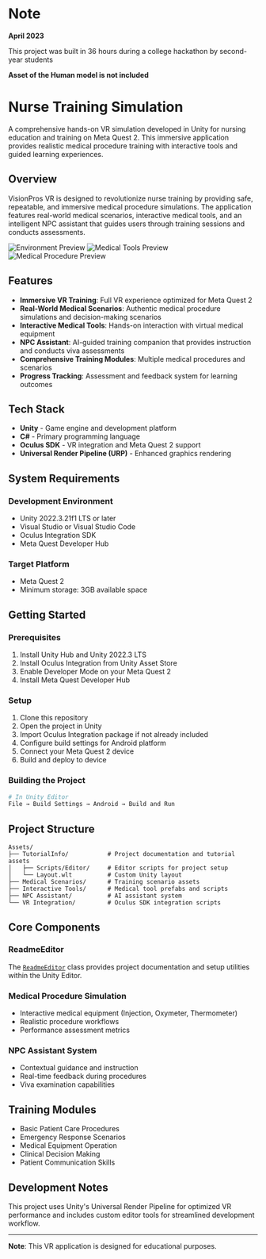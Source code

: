 # Note
**April 2023**

This project was built in 36 hours during a college hackathon by second-year students

**Asset of the Human model is not included**

# Nurse Training Simulation

A comprehensive hands-on VR simulation developed in Unity for nursing education and training on Meta Quest 2. This immersive application provides realistic medical procedure training with interactive tools and guided learning experiences.

## Overview

VisionPros VR is designed to revolutionize nurse training by providing safe, repeatable, and immersive medical procedure simulations. The application features real-world medical scenarios, interactive medical tools, and an intelligent NPC assistant that guides users through training sessions and conducts assessments.

![Environment Preview](Preview1.png)
![Medical Tools Preview](Preview2.png)
![Medical Procedure Preview](Preview3.png)


## Features

- **Immersive VR Training**: Full VR experience optimized for Meta Quest 2
- **Real-World Medical Scenarios**: Authentic medical procedure simulations and decision-making scenarios
- **Interactive Medical Tools**: Hands-on interaction with virtual medical equipment
- **NPC Assistant**: AI-guided training companion that provides instruction and conducts viva assessments
- **Comprehensive Training Modules**: Multiple medical procedures and scenarios
- **Progress Tracking**: Assessment and feedback system for learning outcomes

## Tech Stack

- **Unity** - Game engine and development platform
- **C#** - Primary programming language
- **Oculus SDK** - VR integration and Meta Quest 2 support
- **Universal Render Pipeline (URP)** - Enhanced graphics rendering

## System Requirements

### Development Environment
- Unity 2022.3.21f1 LTS or later
- Visual Studio or Visual Studio Code
- Oculus Integration SDK
- Meta Quest Developer Hub

### Target Platform
- Meta Quest 2
- Minimum storage: 3GB available space

## Getting Started

### Prerequisites
1. Install Unity Hub and Unity 2022.3 LTS
2. Install Oculus Integration from Unity Asset Store
3. Enable Developer Mode on your Meta Quest 2
4. Install Meta Quest Developer Hub

### Setup
1. Clone this repository
2. Open the project in Unity
3. Import Oculus Integration package if not already included
4. Configure build settings for Android platform
5. Connect your Meta Quest 2 device
6. Build and deploy to device

### Building the Project
```bash
# In Unity Editor
File → Build Settings → Android → Build and Run
```

## Project Structure

```
Assets/
├── TutorialInfo/           # Project documentation and tutorial assets
│   ├── Scripts/Editor/     # Editor scripts for project setup
│   └── Layout.wlt          # Custom Unity layout
├── Medical Scenarios/      # Training scenario assets
├── Interactive Tools/      # Medical tool prefabs and scripts
├── NPC Assistant/          # AI assistant system
└── VR Integration/         # Oculus SDK integration scripts
```

## Core Components

### ReadmeEditor
The [`ReadmeEditor`](Assets/TutorialInfo/Scripts/Editor/ReadmeEditor.cs) class provides project documentation and setup utilities within the Unity Editor.

### Medical Procedure Simulation
- Interactive medical equipment (Injection, Oxymeter, Thermometer)
- Realistic procedure workflows
- Performance assessment metrics

### NPC Assistant System
- Contextual guidance and instruction
- Real-time feedback during procedures
- Viva examination capabilities

## Training Modules

- Basic Patient Care Procedures
- Emergency Response Scenarios
- Medical Equipment Operation
- Clinical Decision Making
- Patient Communication Skills

## Development Notes

This project uses Unity's Universal Render Pipeline for optimized VR performance and includes custom editor tools for streamlined development workflow.



---

**Note**: This VR application is designed for educational purposes.
